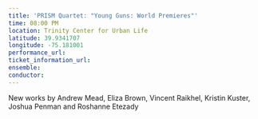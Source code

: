 ```yaml
---
title: 'PRISM Quartet: "Young Guns: World Premieres"'
time: 08:00 PM
location: Trinity Center for Urban Life
latitude: 39.9341707
longitude: -75.181001
performance_url: 
ticket_information_url: 
ensemble: 
conductor: 
---
```

New works by Andrew Mead, Eliza Brown, Vincent Raikhel, Kristin Kuster, Joshua Penman and Roshanne Etezady